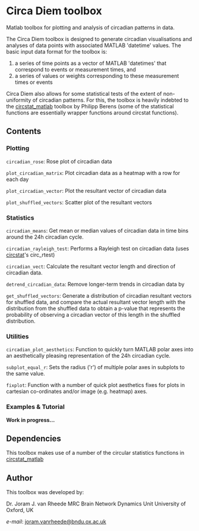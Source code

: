 # Circa Diem toolbox
Matlab toolbox for plotting and analysis of circadian patterns in data.
 
The Circa Diem toolbox is designed to generate circadian visualisations and analyses of data points with associated MATLAB 'datetime' values. The basic input data format for the toolbox is:

1) a series of time points as a vector of MATLAB 'datetimes' that correspond to events or measurement times, and 
2) a series of values or weights corresponding to these measurement times or events

Circa Diem also allows for some statistical tests of the extent of non-uniformity of circadian patterns. For this, the toolbox is heavily indebted to the [circstat_matlab](https://github.com/circstat/circstat-matlab) toolbox by Philipp Berens (some of the statistical functions are essentially wrapper functions around circstat functions).

## Contents

### Plotting

`circadian_rose`: Rose plot of circadian data

`plot_circadian_matrix`: Plot circadian data as a heatmap with a row for each day

`plot_circadian_vector`: Plot the resultant vector of circadian data

`plot_shuffled_vectors`: Scatter plot of the resultant vectors 

### Statistics

`circadian_means`: Get mean or median values of circadian data in time bins around the 24h circadian cycle.

`circadian_rayleigh_test`: Performs a Rayleigh test on circadian data (uses [circstat](https://github.com/circstat/circstat-matlab)'s circ_rtest)

`circadian_vect`: Calculate the resultant vector length and direction of circadian data.

`detrend_circadian_data`: Remove longer-term trends in circadian data by 

`get_shuffled_vectors`: Generate a distribution of circadian resultant vectors for shuffled data, and compare the actual resultant vector length with the distribution from the shuffled data to obtain a p-value that represents the probability of observing a circadian vector of this length in the shuffled distribution.

### Utilities

`circadian_plot_aesthetics`: Function to quickly turn MATLAB polar axes into an aesthetically pleasing representation of the 24h circadian cycle.

`subplot_equal_r`: Sets the radius ('r') of multiple polar axes in subplots to the same value.

`fixplot`: Function with a number of quick plot aesthetics fixes for plots in cartesian co-ordinates and/or image (e.g. heatmap) axes.

### Examples & Tutorial

**Work in progress...**


## Dependencies
This toolbox makes use of a number of the circular statistics functions in [circstat_matlab](https://github.com/circstat/circstat-matlab)

## Author
This toolbox was developed by:

Dr. Joram J. van Rheede
MRC Brain Network Dynamics Unit
University of Oxford, UK

*e-mail*: joram.vanrheede@bndu.ox.ac.uk
